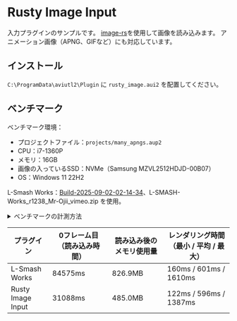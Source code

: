 # Rusty Image Input

入力プラグインのサンプルです。
[image-rs](https://github.com/image-rs/image)を使用して画像を読み込みます。
アニメーション画像（APNG、GIFなど）にも対応しています。

## インストール

`C:\ProgramData\aviutl2\Plugin` に `rusty_image.aui2` を配置してください。

## ベンチマーク

ベンチマーク環境：

- プロジェクトファイル：`projects/many_apngs.aup2`
- CPU：i7-1360P
- メモリ：16GB
- 画像の入っているSSD：NVMe（Samsung MZVL2512HDJD-00B07）
- OS：Windows 11 22H2

L-Smash Works：[Build-2025-09-02-02-14-34](https://github.com/Mr-Ojii/L-SMASH-Works-Auto-Builds/releases/tag/build-2025-09-02-02-14-34)、L-SMASH-Works_r1238_Mr-Ojii_vimeo.zip を使用。

<details>
<summary>ベンチマークの計測方法</summary>

- プロジェクトファイルは `projects/many_apngs.aup2` を使用
- 「0フレーム目（読み込み時間）」：VERBOSEログを有効化し、`rendered video frame [0] X ms` のログで計測
- 「読み込み後のメモリ使用量」：0フレーム目のレンダリングが完了した後に、AviUtlのプロセスのメモリ使用量をタスクマネージャーで確認
- 「レンダリング時間（最小 / 平均 / 最大）」：Rusty Statistics Outputプラグインで計測

</details>

| プラグイン        | 0フレーム目（読み込み時間） | 読み込み後のメモリ使用量 | レンダリング時間（最小 / 平均 / 最大） |
| ----------------- | --------------------------- | ------------------------ | -------------------------------------- |
| L-Smash Works     | 84575ms                     | 826.9MB                  | 160ms / 601ms / 1610ms                 |
| Rusty Image Input | 31088ms                     | 485.0MB                  | 122ms / 596ms / 1387ms                 |

